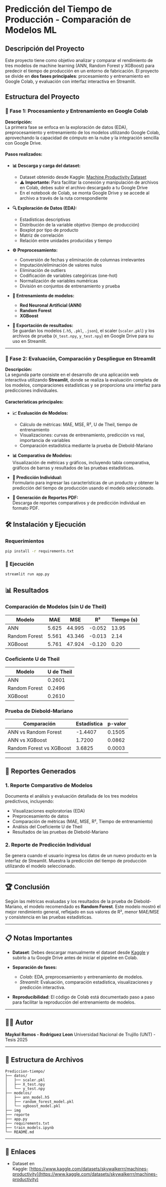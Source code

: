# Predicción del Tiempo de Producción - Comparación de Modelos ML

## Descripción del Proyecto

Este proyecto tiene como objetivo analizar y comparar el rendimiento de tres modelos de machine learning (ANN, Random Forest y XGBoost) para predecir el tiempo de producción en un entorno de fabricación. El proyecto se divide en **dos fases principales**: procesamiento y entrenamiento en Google Colab, y evaluación con interfaz interactiva en Streamlit.

## Estructura del Proyecto

### 🔬 **Fase 1: Procesamiento y Entrenamiento en Google Colab**

**Descripción:**  
La primera fase se enfoca en la exploración de datos (EDA), preprocesamiento y entrenamiento de los modelos utilizando Google Colab, aprovechando la capacidad de cómputo en la nube y la integración sencilla con Google Drive.

#### Pasos realizados:

- **📊 Descarga y carga del dataset:**
  - Dataset obtenido desde Kaggle: [Machine Productivity Dataset](https://www.kaggle.com/datasets/skywalkerrr/machines-productivity)
  - **⚠️ Importante:** Para facilitar la conexión y manipulación de archivos en Colab, debes subir el archivo descargado a tu Google Drive
  - En el notebook de Colab, se monta Google Drive y se accede al archivo a través de la ruta correspondiente

- **🔍 Exploración de Datos (EDA):**
  - Estadísticas descriptivas
  - Distribución de la variable objetivo (tiempo de producción)
  - Boxplot por tipo de producto
  - Matriz de correlación
  - Relación entre unidades producidas y tiempo

- **⚙️ Preprocesamiento:**
  - Conversión de fechas y eliminación de columnas irrelevantes
  - Imputación/eliminación de valores nulos
  - Eliminación de outliers
  - Codificación de variables categóricas (one-hot)
  - Normalización de variables numéricas
  - División en conjuntos de entrenamiento y prueba

- **🤖 Entrenamiento de modelos:**
  - **Red Neuronal Artificial (ANN)**
  - **Random Forest**
  - **XGBoost**

- **💾 Exportación de resultados:**  
  Se guardan los modelos (`.h5`, `.pkl`, `.json`), el scaler (`scaler.pkl`) y los archivos de prueba (`X_test.npy`, `y_test.npy`) en Google Drive para su uso en Streamlit.

---

### 🚀 **Fase 2: Evaluación, Comparación y Despliegue en Streamlit**

**Descripción:**  
La segunda parte consiste en el desarrollo de una aplicación web interactiva utilizando **Streamlit**, donde se realiza la evaluación completa de los modelos, comparaciones estadísticas y se proporciona una interfaz para predicciones individuales.

#### Características principales:

- **📈 Evaluación de Modelos:**
  - Cálculo de métricas: MAE, MSE, R², U de Theil, tiempo de entrenamiento
  - Visualizaciones: curvas de entrenamiento, predicción vs real, importancia de variables
  - Comparación estadística mediante la prueba de Diebold-Mariano

- **📊 Comparativa de Modelos:**  
  Visualización de métricas y gráficos, incluyendo tabla comparativa, gráficos de barras y resultados de las pruebas estadísticas.

- **🎯 Predicción Individual:**  
  Formulario para ingresar las características de un producto y obtener la predicción del tiempo de producción usando el modelo seleccionado.

- **📄 Generación de Reportes PDF:**  
  Descarga de reportes comparativos y de predicción individual en formato PDF.

## 🛠️ Instalación y Ejecución

### Requerimientos

```bash
pip install -r requirements.txt
```
### 📆 Ejecución

```bash
streamlit run app.py
```



## 📊 Resultados

### Comparación de Modelos (sin U de Theil)

| Modelo        | MAE   | MSE    | R²     | Tiempo (s) |
| ------------- | ----- | ------ | ------ | ---------- |
| ANN           | 5.625 | 44.995 | -0.052 | 13.95      |
| Random Forest | 5.561 | 43.346 | -0.013 | 2.14       |
| XGBoost       | 5.761 | 47.924 | -0.120 | 0.20       |

### Coeficiente U de Theil

| Modelo        | U de Theil |
| ------------- | -----------|
| ANN           | 0.2601     |
| Random Forest | 0.2496     |
| XGBoost       | 0.2610     |

### Prueba de Diebold-Mariano

| Comparación              | Estadística | p-valor |
| ------------------------ | ----------- | ------- |
| ANN vs Random Forest     | -1.4407     | 0.1505  |
| ANN vs XGBoost           | 1.7200      | 0.0862  |
| Random Forest vs XGBoost | 3.6825      | 0.0003  |

---

## 📄 Reportes Generados

### 1. Reporte Comparativo de Modelos

Documenta el análisis y evaluación detallada de los tres modelos predictivos, incluyendo:

* Visualizaciones exploratorias (EDA)
* Preprocesamiento de datos
* Comparación de métricas (MAE, MSE, R², Tiempo de entrenamiento)
* Análisis del Coeficiente U de Theil
* Resultados de las pruebas de Diebold-Mariano

### 2. Reporte de Predicción Individual

Se genera cuando el usuario ingresa los datos de un nuevo producto en la interfaz de Streamlit. Muestra la predicción del tiempo de producción utilizando el modelo seleccionado.

---

## 🏆 Conclusión

Según las métricas evaluadas y los resultados de la prueba de Diebold-Mariano, el modelo recomendado es **Random Forest**. Este modelo mostró el mejor rendimiento general, reflejado en sus valores de R², menor MAE/MSE y consistencia en las pruebas estadísticas.

---

## 📋 Notas Importantes

* **Dataset**: Debes descargar manualmente el dataset desde [Kaggle](https://www.kaggle.com/) y subirlo a tu Google Drive antes de iniciar el pipeline en Colab.
* **Separación de fases:**

  * *Colab:* EDA, preprocesamiento y entrenamiento de modelos.
  * *Streamlit:* Evaluación, comparación estadística, visualizaciones y predicción interactiva.
* **Reproducibilidad**: El código de Colab está documentado paso a paso para facilitar la reproducción del entrenamiento de modelos.

---

## 👨‍💼 Autor

**Maykol Ramos - Rodriguez Leon**
Universidad Nacional de Trujillo (UNT) - Tesis 2025

---

## 📂 Estructura de Archivos

```
Prediccion-tiempo/
├── datos/
│   ├── scaler.pkl
│   ├── X_test.npy
│   └── y_test.npy
├── modelos/
│   ├── ann_model.h5
│   ├── random_forest_model.pkl
│   └── xgboost_model.pkl
├── img
├── reporte
├── app.py
├── requirements.txt
├── train_models.ipynb
└── README.md
```

---

## 🔗 Enlaces

* Dataset en Kaggle: [https://www.kaggle.com/datasets/skywalkerrr/machines-productivity](https://www.kaggle.com/datasets/skywalkerrr/machines-productivity)
